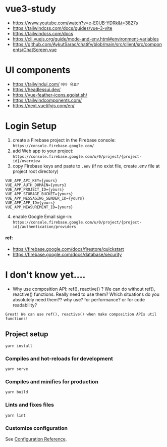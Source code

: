 # vue3-study

* https://www.youtube.com/watch?v=e-E0UB-YDRk&t=3827s
* https://tailwindcss.com/docs/guides/vue-3-vite
* https://tailwindcss.com/docs
* https://cli.vuejs.org/guide/mode-and-env.html#environment-variables
* https://github.com/AykutSarac/chatify/blob/main/src/client/src/components/ChatScreen.vue

# UI components

* https://tailwindui.com/ `아마 유료?`
* https://headlessui.dev/
* https://vue-feather-icons.egoist.sh/
* https://tailwindcomponents.com/
* https://next.vuetifyjs.com/en/

# Login Setup

1. create a Firebase project in the Firebase console: `https://console.firebase.google.com/`
2. add Web app to your project: `https://console.firebase.google.com/u/0/project/{project-id}/overview`
3. copy Firebase keys and paste to `.env` (if no exist file, create .env file at project root directory)

```
VUE_APP_API_KEY={yours}
VUE_APP_AUTH_DOMAIN={yours}
VUE_APP_PROJECT_ID={yours}
VUE_APP_STORAGE_BUCKET={yours}
VUE_APP_MESSAGING_SENDER_ID={yours}
VUE_APP_APP_ID={yours}
VUE_APP_MEASUREMENT_ID={yours}
```

4. enable Google Email sign-in: `https://console.firebase.google.com/u/0/project/{project-id}/authentication/providers`

#### ref:

- https://firebase.google.com/docs/firestore/quickstart
- https://firebase.google.com/docs/database/security

# I don't know yet....

- Why use composition API: ref(), reactive() ? We can do without ref(), reactive() functions. Really need to use them? Which situations do you absolutely need them?? why use? for performance? or for code readability?
```
Great! We can use ref(), reactive() when make composition APIs util functions!
```


## Project setup

```
yarn install
```

### Compiles and hot-reloads for development

```
yarn serve
```

### Compiles and minifies for production

```
yarn build
```

### Lints and fixes files

```
yarn lint
```

### Customize configuration

See [Configuration Reference](https://cli.vuejs.org/config/).
